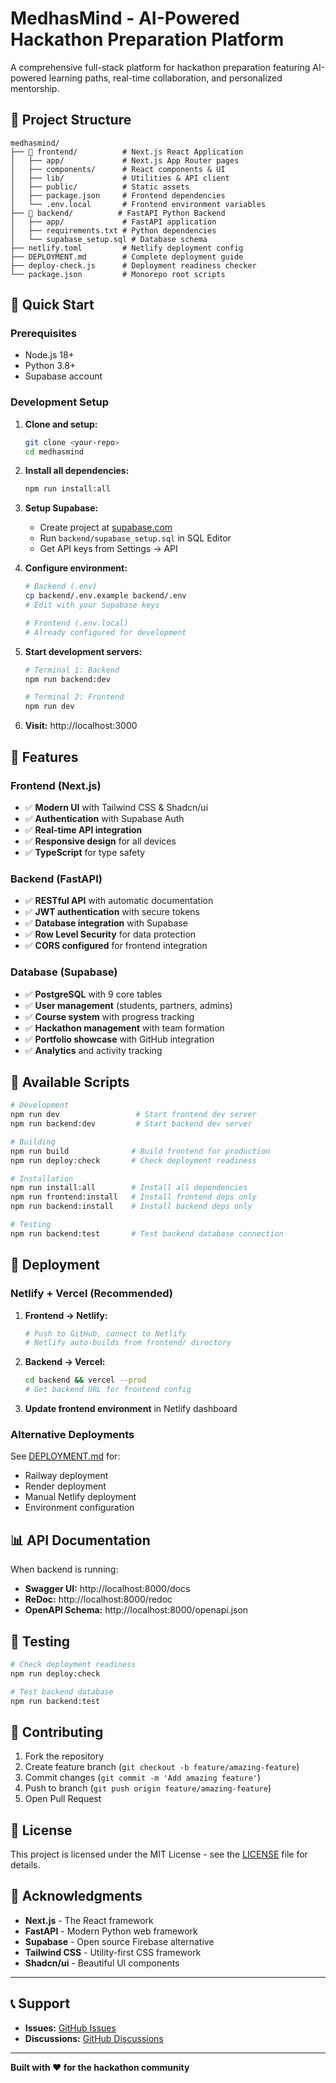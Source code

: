 # MedhasMind - AI-Powered Hackathon Preparation Platform

A comprehensive full-stack platform for hackathon preparation featuring AI-powered learning paths, real-time collaboration, and personalized mentorship.

## 📁 Project Structure

```
medhasmind/
├── 📁 frontend/          # Next.js React Application
│   ├── app/             # Next.js App Router pages
│   ├── components/      # React components & UI
│   ├── lib/             # Utilities & API client
│   ├── public/          # Static assets
│   ├── package.json     # Frontend dependencies
│   └── .env.local       # Frontend environment variables
├── 📁 backend/          # FastAPI Python Backend
│   ├── app/             # FastAPI application
│   ├── requirements.txt # Python dependencies
│   └── supabase_setup.sql # Database schema
├── netlify.toml         # Netlify deployment config
├── DEPLOYMENT.md        # Complete deployment guide
├── deploy-check.js      # Deployment readiness checker
└── package.json         # Monorepo root scripts
```

## 🚀 Quick Start

### Prerequisites
- Node.js 18+
- Python 3.8+
- Supabase account

### Development Setup

1. **Clone and setup:**
   ```bash
   git clone <your-repo>
   cd medhasmind
   ```

2. **Install all dependencies:**
   ```bash
   npm run install:all
   ```

3. **Setup Supabase:**
   - Create project at [supabase.com](https://supabase.com)
   - Run `backend/supabase_setup.sql` in SQL Editor
   - Get API keys from Settings → API

4. **Configure environment:**
   ```bash
   # Backend (.env)
   cp backend/.env.example backend/.env
   # Edit with your Supabase keys

   # Frontend (.env.local)
   # Already configured for development
   ```

5. **Start development servers:**
   ```bash
   # Terminal 1: Backend
   npm run backend:dev

   # Terminal 2: Frontend
   npm run dev
   ```

6. **Visit:** http://localhost:3000

## 🎯 Features

### Frontend (Next.js)
- ✅ **Modern UI** with Tailwind CSS & Shadcn/ui
- ✅ **Authentication** with Supabase Auth
- ✅ **Real-time API integration**
- ✅ **Responsive design** for all devices
- ✅ **TypeScript** for type safety

### Backend (FastAPI)
- ✅ **RESTful API** with automatic documentation
- ✅ **JWT authentication** with secure tokens
- ✅ **Database integration** with Supabase
- ✅ **Row Level Security** for data protection
- ✅ **CORS configured** for frontend integration

### Database (Supabase)
- ✅ **PostgreSQL** with 9 core tables
- ✅ **User management** (students, partners, admins)
- ✅ **Course system** with progress tracking
- ✅ **Hackathon management** with team formation
- ✅ **Portfolio showcase** with GitHub integration
- ✅ **Analytics** and activity tracking

## 🔧 Available Scripts

```bash
# Development
npm run dev                 # Start frontend dev server
npm run backend:dev         # Start backend dev server

# Building
npm run build              # Build frontend for production
npm run deploy:check       # Check deployment readiness

# Installation
npm run install:all        # Install all dependencies
npm run frontend:install   # Install frontend deps only
npm run backend:install    # Install backend deps only

# Testing
npm run backend:test       # Test backend database connection
```

## 🚀 Deployment

### Netlify + Vercel (Recommended)

1. **Frontend → Netlify:**
   ```bash
   # Push to GitHub, connect to Netlify
   # Netlify auto-builds from frontend/ directory
   ```

2. **Backend → Vercel:**
   ```bash
   cd backend && vercel --prod
   # Get backend URL for frontend config
   ```

3. **Update frontend environment** in Netlify dashboard

### Alternative Deployments

See [DEPLOYMENT.md](DEPLOYMENT.md) for:
- Railway deployment
- Render deployment
- Manual Netlify deployment
- Environment configuration

## 📊 API Documentation

When backend is running:
- **Swagger UI:** http://localhost:8000/docs
- **ReDoc:** http://localhost:8000/redoc
- **OpenAPI Schema:** http://localhost:8000/openapi.json

## 🧪 Testing

```bash
# Check deployment readiness
npm run deploy:check

# Test backend database
npm run backend:test
```

## 🤝 Contributing

1. Fork the repository
2. Create feature branch (`git checkout -b feature/amazing-feature`)
3. Commit changes (`git commit -m 'Add amazing feature'`)
4. Push to branch (`git push origin feature/amazing-feature`)
5. Open Pull Request

## 📄 License

This project is licensed under the MIT License - see the [LICENSE](LICENSE) file for details.

## 🙏 Acknowledgments

- **Next.js** - The React framework
- **FastAPI** - Modern Python web framework
- **Supabase** - Open source Firebase alternative
- **Tailwind CSS** - Utility-first CSS framework
- **Shadcn/ui** - Beautiful UI components

---

## 📞 Support

- **Issues:** [GitHub Issues](https://github.com/yourusername/medhasmind/issues)
- **Discussions:** [GitHub Discussions](https://github.com/yourusername/medhasmind/discussions)

---

**Built with ❤️ for the hackathon community**